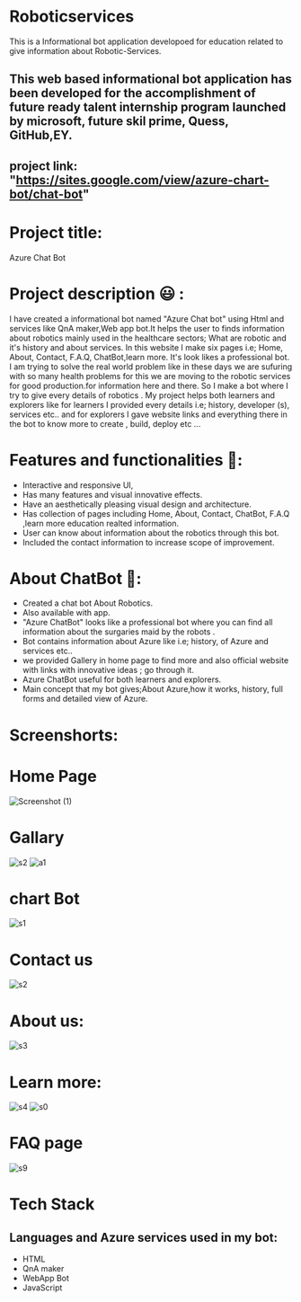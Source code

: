 # Roboticservices
This is a Informational bot application developoed for education related to give information about Robotic-Services.

## This web based informational bot application has been developed for the accomplishment of future ready talent internship program launched by microsoft, future skil prime, Quess, GitHub,EY.
## project link: "https://sites.google.com/view/azure-chart-bot/chat-bot"
# Project title:
   Azure Chat Bot
# Project description 😃 :
I have created a informational bot named "Azure Chat bot" using Html and services like QnA maker,Web app bot.It helps the user to finds information about robotics mainly used in the healthcare sectors; What are robotic  and it's history and about services. In this website I make six pages i.e; Home, About, Contact, F.A.Q, ChatBot,learn more. It's look likes a professional bot. I am trying to solve the real world problem like in these days we are sufuring with so many health problems for this we are moving to the robotic services for good  production.for information here and there. So I make a bot where I try to give every details of robotics . My project helps both learners and explorers like for learners I provided every details i.e; history, developer (s), services etc.. and for explorers I gave website links and everything there in the bot to know more to create , build, deploy etc ...

# Features and functionalities 🧐:
 - Interactive and responsive UI,
 - Has many features and visual innovative effects.
 - Have an aesthetically pleasing visual design and architecture.
 - Has collection of pages including Home, About, Contact, ChatBot, F.A.Q ,learn more education  realted information.
- User can know about information about the robotics through this bot.
 - Included the contact information to increase scope of improvement.

# About ChatBot 💬:
- Created a chat bot About Robotics.
- Also available with app.
- "Azure ChatBot" looks like a professional bot where you can find all information about the surgaries maid by the robots .
- Bot contains information about Azure like i.e; history, of Azure and services etc..
- we provided Gallery in home page to find more and also official website with links with innovative ideas ; go through it.
- Azure ChatBot useful for both learners and explorers.
- Main concept that my bot gives;About Azure,how it works, history, full forms and detailed view of Azure.
# Screenshorts:

# Home Page

![Screenshot (1)](https://user-images.githubusercontent.com/114461199/192855686-60083000-85e6-4403-b0b8-b514b4dbfe50.png)

# Gallary

![s2](https://user-images.githubusercontent.com/114461199/192852330-356df3db-d237-4800-9dfc-da96973ce6e0.png)
![a1](https://user-images.githubusercontent.com/114461199/192856158-23280c78-57e3-4b69-a94e-ffbd6f723fb8.png)

# chart Bot

![s1](https://user-images.githubusercontent.com/114461199/192850881-729141d4-c6e6-4fe9-b900-26765429d63d.png)

# Contact us

![s2](https://user-images.githubusercontent.com/114461199/192852468-dee23d54-4137-4e32-af82-c00cf7a8febc.png)

# About us:

![s3](https://user-images.githubusercontent.com/114461199/192852985-452aecd4-3432-43f4-8da9-f3bbe58b9d92.png)

# Learn more:

![s4](https://user-images.githubusercontent.com/114461199/192853140-0a674493-2614-4b79-bd08-c24dd1c73a07.png)
![s0](https://user-images.githubusercontent.com/114461199/192853912-587ccaa2-1780-4c50-97be-46ca57145544.png)

# FAQ page

![s9](https://user-images.githubusercontent.com/114461199/192855136-802c463e-d591-43d6-8dd8-44d9ef3fd963.png)





# Tech Stack


## Languages and Azure services used in my bot:
- HTML
- QnA maker
- WebApp Bot
- JavaScript












